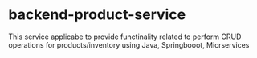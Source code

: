 # backend-product-service
This service applicabe to provide functinality related to perform CRUD operations for products/inventory using Java, Springbooot, Micrservices
